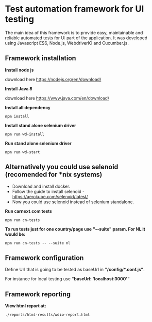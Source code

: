 # Test automation framework for UI testing

The main idea of this framework is to provide easy, maintainable and reliable automated tests for UI part of the application. It was developed using Javascript ES6, Node.js, WebdriverIO and Cucumber.js. 

## Framework installation

**Install node js**

download here https://nodejs.org/en/download/

**Install Java 8**

download here https://www.java.com/en/download/

**Install all dependency** 

```
npm install
```

**Install stand alone selenium driver**

```
npm run wd-install
```

**Run stand alone selenium driver**

```
npm run wd-start
```

## Alternatively you could use selenoid (recomended for *nix systems)

- Download and install docker.
- Follow the guide to install selenoid - https://aerokube.com/selenoid/latest/
- Now you could use selenoid instead of selenium standalone.

**Run carnext.com tests**

```
npm run cn-tests
```
**To run tests just for one country/page use "--suite" param. For NL it would be:**
```
npm run cn-tests -- --suite nl
```

## Framework configuration
Define Url that is going to be tested as baseUrl in **"/config/*.conf.js"**.

For instance for local testing use **"baseUrl: 'localhost:3000'"**

## Framework reporting

**View html report at:**
```
./reports/html-results/wdio-report.html

```
